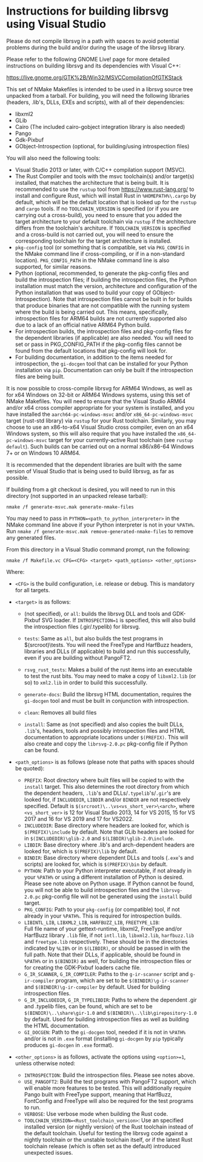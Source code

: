 Instructions for building librsvg using Visual Studio
========

Please do not compile librsvg in a path with spaces to avoid potential
problems during the build and/or during the usage of the librsvg
library.

Please refer to the following GNOME Live! page for more detailed
instructions on building librsvg and its dependencies with Visual C++:

https://live.gnome.org/GTK%2B/Win32/MSVCCompilationOfGTKStack

This set of NMake Makefiles is intended to be used in a librsvg source tree
unpacked from a tarball.  For building, you will need the following
libraries (headers, .lib's, DLLs, EXEs and scripts), with all of their
dependencies:

*  libxml2
*  GLib
*  Cairo (The included cairo-gobject integration library is also needed)
*  Pango
*  Gdk-Pixbuf
*  GObject-Introspection (optional, for building/using introspection files)

You will also need the following tools:
*  Visual Studio 2013 or later, with C/C++ compilation support (MSVC).
*  The Rust Compiler and tools with the msvc toolchain(s) and/or target(s)
   installed, that matches the architecture that is being built.  It is
   recommended to use the `rustup` tool from https://www.rust-lang.org/
   to install and configure Rust, which will install Rust in
   `%HOMEPATH%\.cargo` by default, which will be the default location that
   is looked up for the `rustup` and `cargo` tools. If no `TOOLCHAIN_VERSION`
   is specified (or if you are carrying out a cross-build), you need to
   ensure that you added the target architecture to your default toolchain
   via `rustup` if the architecture differs from the toolchain's architure.
   If `TOOLCHAIN_VERSION` is specified and a cross-build is not carried out,
   you will need to ensure the corresponding toolchain for the target
   architecture is installed.
*  `pkg-config` tool (or something that is compatible, set via
   `PKG_CONFIG` in the NMake command line if cross-compiling, or if in a
   non-standard location).  `PKG_CONFIG_PATH` in the NMake command line is
   also supported, for similar reasons.
*  Python (optional, recommended, to generate the pkg-config files and
   build the introspection files; if building the introspection files, the
   Python installation must match the version, architecture and
   configuration of the Python installation that was used to build your
   copy of GObject-Introspection).  Note that introspection files cannot
   be built in for builds that produce binaries that are not compatible
   with the running system where the build is being carried out.  This
   means, specifically, introspection files for ARM64 builds are not
   currently supported also due to a lack of an official native ARM64
   Python build.
*  For introspection builds, the introspection files and pkg-config
   files for the dependent libraries (if applicable) are also needed.
   You will need to set or pass in PKG_CONFIG_PATH if the pkg-config
   files cannot be found from the default locations that pkg-config will
   look for.
*  For building documentation, in addition to the items needed for
   introspection, the `gi-docgen` tool that can be installed for your
   Python installation via `pip`.  Documentation can only be built if the
   introspection files are being built.

It is now possible to cross-compile librsvg for ARM64 Windows, as well
as for x64 Windows on 32-bit or ARM64 Windows systems, using this set of
NMake Makefiles.  You will need to ensure that the Visual Studio ARM64
and/or x64 cross compiler appropriate for your system is installed, and
you have installed the `aarch64-pc-windows-msvc` and/or
`x86_64-pc-windows-msvc` target (rust-std library)
via `rustup` for your Rust toolchain.  Similarly, you may choose to use an 
x86-to-x64 Visual Studio cross compiler, even on an x64 Windows system, so
this will also require that you have installed the
`x86_64-pc-windows-msvc` target for your currently-active
Rust toolchain (see `rustup default`).  Such builds can be carried out on
a normal x86/x86-64 Windows 7+ or on Windows 10 ARM64.

It is recommended that the dependent libraries are built with the same
version of Visual Studio that is being used to build librsvg, as far as
possible.

If building from a git checkout is desired, you will need to run in this directory (not supported in an unpacked release tarball):
```
nmake /f generate-msvc.mak generate-nmake-files
```
You may need to pass in `PYTHON=<path_to_python_interpreter>` in the
NMake command line above if your Python interpreter is not in your
`%PATH%`.  Run `nmake /f generate-msvc.mak remove-generated-nmake-files`
to remove any generated files.

From this directory in a Visual Studio command prompt, run the following:
```
nmake /f Makefile.vc CFG=<CFG> <target> <path_options> <other_options>
```
Where:
*  `<CFG>` is the build configuration, i.e. release or debug.  This is
   mandatory for all targets.

*  `<target>` is as follows:
    *  (not specified), or `all`: builds the librsvg DLL and tools and
       GDK-Pixbuf SVG loader.  If `INTROSPECTION=1` is specified, this
       will also build the introspection files (.gir/.typelib) for librsvg.

    *  `tests`: Same as `all`, but also builds the test programs in
       $(srcroot)\tests.  You will need the FreeType and HarfBuzz headers,
       libraries and DLLs (if applicable) to build and run this
       successfully, even if you are building without PangoFT2.
    *  `rsvg_rust_tests`: Makes a build of the rust items into an
       executable to test the rust bits.  You may need to make a copy of
       `libxml2.lib` (or so) to `xml2.lib` in order to build this
       successfully.
    *  `generate-docs`: Build the librsvg HTML documentation, requires the
       `gi-docgen` tool and must be built in conjunction with
       introspection.
    *  `clean`: Removes all build files
    *  `install`: Same as (not specified) and also copies the built DLLs,
       `.lib`'s, headers, tools and possibly introspection files and HTML
       documentation to appropriate locations under `$(PREFIX)`.  This
	   will also create and copy the `librsvg-2.0.pc` pkg-config file if
       Python can be found.

*  `<path_options>` is as follows (please note that paths with spaces
   should be quoted):
    *  `PREFIX`: Root directory where built files will be copied to with
	the `install` target.  This also determines the root directory from
	which the dependent headers, `.lib`'s and DLLs/`.typelib`'s/`.gir`'s
    are looked for, if `INCLUDEDIR`, `LIBDIR` and/or `BINDIR` are not
    respectively specified.  Default is
	`$(srcroot)\..\vs<vs_short_ver>\<arch>`, where `<vs_short_ver>` is 12
    for Visual Studio 2013, 14 for VS 2015, 15 for VS 2017 and 16 for VS
	2019 and 17 for VS2022.
    *  `INCLUDEDIR`: Base directory where headers are looked for, which
       is `$(PREFIX)\include` by default.  Note that GLib headers are
       looked for in `$(INCLUDEDIR)\glib-2.0` and `$(LIBDIR)\glib-2.0\include`.
    *  `LIBDIR`: Base directory where .lib's and arch-dependent headers
       are looked for, which is `$(PREFIX)\lib` by default.
    *  `BINDIR`: Base directory where dependent DLLs and tools (`.exe`'s
       and scripts) are looked for, which is `$(PREFIX)\bin` by default.
    *  `PYTHON`: Path to your Python interpreter executable, if not
       already in your `%PATH%` or using a different installation of
       Python is desired.  Please see note above on Python usage.  If
       Python cannot be found, you will not be able to build introspection
       files and the `librsvg-2.0.pc` pkg-config file will not be generated
       using the `install` build target.
    *  `PKG_CONFIG`: Path to your `pkg-config` (or compatible) tool, if not
       already in your `%PATH%`.  This is required for introspection 
       builds.
    *  `LIBINTL_LIB`, `LIBXML2_LIB`, `HARFBUZZ_LIB`, `FREETYPE_LIB`:  
       Full file name of your gettext-runtime, libxml2, FreeType and/or
       HarfBuzz library `.lib` file, if not `intl.lib`, `libxml2.lib`,
       `harfbuzz.lib` and `freetype.lib` respectively.  These should be in
       the directories indicated by `%LIB%` or in `$(LIBDIR)`, or should
       be passed in with the full path.  Note that their DLLs, if
       applicable, should be found in `%PATH%` or in `$(BINDIR)` as well,
       for building the introspection files or for creating the GDK-Pixbuf
       loaders cache file.
    *  `G_IR_SCANNER`, `G_IR_COMPILER`:  Paths to the `g-ir-scanner` script
       and `g-ir-compiler` program, which are set to be
	   `$(BINDIR)\g-ir-scanner` and `$(BINDIR)\g-ir-compiler` by default.
       Used for building introspection files.
    *  `G_IR_INCLUDEDIR`, `G_IR_TYPELIBDIR`:  Paths to where the
       dependent .gir and .typelib files, can be found, which are set to
       be `$(BINDIR)\..\share\gir-1.0` and
       `$(BINDIR)\..\lib\girepository-1.0` by default.  Used for building
       introspection files as well as building the HTML documentation.
    *  `GI_DOCGEN`:  Path to the `gi-docgen` tool, needed if it is not in
       `%PATH%` and/or is not in `.exe` format (installing `gi-docgen` by
	   `pip` typically produces `gi-docgen` in `.exe` format).

*  `<other_options>` is as follows, activate the options using
   `<option>=1`, unless otherwise noted:
    *  `INTROSPECTION`: Build the introspection files.  Please see notes
    above.
    *  `USE_PANGOFT2`: Build the test programs with PangoFT2 support,
       which will enable more features to be tested.  This will
       additionally require Pango built with FreeType support, meaning
       that HarfBuzz, FontConfig and FreeType will also be required for
       the test programs to run.
    *  `VERBOSE`: Use verbose mode when building the Rust code.
    *  `TOOLCHAIN_VERSION=<Rust_toolchain_version>`:
       Use an specified installed version (or nightly version)
       of the Rust toolchain instead of the default toolchain.
       Useful for testing the librsvg code against a nightly toolchain
       or the unstable toolchain itself, or if the latest Rust toolchain
       release (which is often set as the default) introduced unexpected
       issues.
